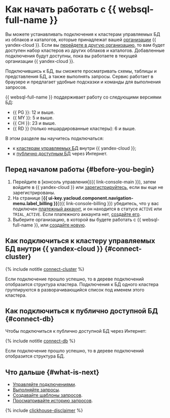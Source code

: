 # Как начать работать с {{ websql-full-name }}

Вы можете устанавливать подключения к кластерам управляемых БД из облаков и каталогов, которые принадлежат вашей [организации](../organization/concepts/manage-services.md) {{ yandex-cloud }}. Если вы [перейдете в другую организацию](../organization/operations/manage-organizations.md#switch-to-another-org), то вам будет доступен набор кластеров из других облаков и каталогов. Добавленные подключения будут доступны, пока вы работаете в текущей организации {{ yandex-cloud }}.

Подключившись к БД, вы сможете просматривать схемы, таблицы и представления БД, а также выполнять запросы. Сервис работает в браузере и предлагает удобные подсказки и команды для выполнения запросов.

{{ websql-full-name }} поддерживает работу со следующими версиями БД:

* {{ PG }}: 12 и выше.
* {{ MY }}: 5 и выше.
* {{ CH }}: 23 и выше.
* {{ RD }} (только нешардированные кластеры): 6 и выше.

В этом разделе вы научитесь подключаться:

* к [кластерам управляемых БД](#connect-cluster) внутри {{ yandex-cloud }};
* к [публично доступным БД](#connect-db) через Интернет.

## Перед началом работы {#before-you-begin}

1. Перейдите в [консоль управления]({{ link-console-main }}), затем войдите в {{ yandex-cloud }} или [зарегистрируйтесь](https://yandex.ru/support/id/authorization/registration.html), если вы еще не зарегистрированы.
1. На странице [**{{ ui-key.yacloud.component.navigation-menu.label_billing }}**]({{ link-console-billing }}) убедитесь, что у вас подключен [платежный аккаунт](../billing/concepts/billing-account.md), и он находится в статусе `ACTIVE` или `TRIAL_ACTIVE`. Если платежного аккаунта нет, [создайте его](../billing/quickstart/index.md).
1. Выберите организацию, в которой вы будете работать с {{ websql-full-name }}, или [создайте новую](../organization/operations/enable-org).

## Как подключиться к кластеру управляемых БД внутри {{ yandex-cloud }} {#connect-cluster}

{% include notitle [connect-cluster](../_includes/websql/connect-to-cluster.md) %}

Если подключение прошло успешно, то в дереве подключений отобразится структура кластера. Подключения к БД одного кластера группируются в разворачивающийся список под именем этого кластера.

## Как подключиться к публично доступной БД {#connect-db}

Чтобы подключиться к публично доступной БД через Интернет:

{% include notitle [connect-db](../_includes/websql/connect-to-db.md) %}

Если подключение прошло успешно, то в дереве подключений отобразится структура БД.

## Что дальше {#what-is-next}

* [Управляйте подключениями](operations/connect.md).
* [Выполняйте запросы](operations/query-executor.md).
* [Создавайте шаблоны запросов](operations/templates.md).
* [Просматривайте историю запросов](operations/history.md).

{% include [clickhouse-disclaimer](../_includes/clickhouse-disclaimer.md) %}
